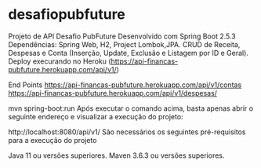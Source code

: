 # desafiopubfuture
Projeto de API Desafio PubFuture
Desenvolvido com Spring Boot 2.5.3
Dependências: Spring Web, H2, Project Lombok,JPA.
CRUD de Receita, Despesas e Conta (Inserção, Update, Exclusão e Listagem por ID e Geral).
Deploy execurando no Heroku (https://api-financas-pubfuture.herokuapp.com/api/v1/)

End Points
https://api-financas-pubfuture.herokuapp.com/api/v1/contas
https://api-financas-pubfuture.herokuapp.com/api/v1/despesas/

mvn spring-boot:run 
Após executar o comando acima, basta apenas abrir o seguinte endereço e visualizar a execução do projeto:

http://localhost:8080/api/v1/
São necessários os seguintes pré-requisitos para a execução do projeto

Java 11 ou versões superiores.
Maven 3.6.3 ou versões superiores.
